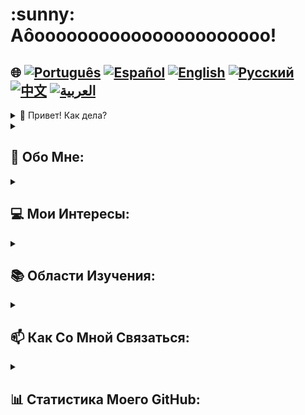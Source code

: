 <h1>:sunny: Аôoooooooooooooooooooooo! </h1>

## 🌐 [![Português](https://img.shields.io/badge/Português-green)](https://github.com/SamuelRocha91/SamuelRocha91/blob/main/README.md) [![Español](https://img.shields.io/badge/Español-yellow)](https://github.com/SamuelRocha91/SamuelRocha91/blob/main/README_SP.MD) [![English](https://img.shields.io/badge/English-blue)](https://github.com/SamuelRocha91/SamuelRocha91/blob/main/README_EN.MD) [![Русский](https://img.shields.io/badge/Русский-lightgrey)](https://github.com/SamuelRocha91/SamuelRocha91/blob/main/README_язык.md) [![中文](https://img.shields.io/badge/中文-red)](https://github.com/SamuelRocha91/SamuelRocha91/blob/main/README_华语.md) [![العربية](https://img.shields.io/badge/العربية-orange)](https://github.com/SamuelRocha91/SamuelRocha91/blob/main/README_ar.md)

<details>

<summary>👋 Привет! Как дела?</summary>

<div>
  <p>Чем могу помочь? 🥰</p>
  <p>Как насчет того, чтобы заглянуть в наше меню? 🧾</p>
    
#### 🍽️ [Проект Kotlin Virtual Menu](https://github.com/SamuelRocha91/kotlinVirtualMenu/blob/main/README_ru.md)

**Голодны или хотите порадовать кого-то вкусным блюдом? Почему бы не выучить парочку рецептов в нашем приложении! 🍽️😋**

#### 👨‍🍳 [React Recipes App](https://github.com/SamuelRocha91/ProjectRecipesApp/blob/main/README_ru.md)

</div>

<p>Если ваша задача - управлять вашей фермой, вы попали по адресу! 🎯</p>

#### 🌾 [Проект Java Agrix - Управление Фермой](https://github.com/SamuelRocha91/Agrix/blob/main/README_ru.md) 

<p>В конце концов, откуда бы взялась еда без тех, кто ее производит? 🤔👀</p>

<p>Используйте WeatherApp📱, чтобы следить за погодными условиями на ваших землях</p>
  
#### 🌦️ [Проект Kotlin Weather Tracking](https://github.com/SamuelRocha91/kotlinWeatherApp/blob/main/README_ru.md) 

<p>Управляйте расходом воды и газа с помощью ИИ 🤖</p>

#### 🛢️💧 [Проект React по измерению потребления](https://github.com/SamuelRocha91/precisionReactApplication/blob/main/README_ru.md)

<p>Но поистине говорю вам: приложений для еды никогда не бывает много. 🤪🚀🤷 </p>
<p>Давайте вместе решим проблемы сбыта продовольствия! 💯🥗</p>


#### 📦 [Бэкенд - Ruby On Rails](https://github.com/SamuelRocha91/delivery_back/blob/main/README_ru.md)
#### 👨‍💻 [Фронтенд - Vue.js & TypeScript (Потребитель)](https://github.com/SamuelRocha91/consumy/blob/main/README_ru.md)
#### 👨‍💻 [Фронтенд - Vue.js & TypeScript (Продавец)](https://github.com/SamuelRocha91/seller_application/blob/main/README_ru.md)
</details>
<details>

<summary><h2>🧑 Обо Мне:</h2></summary>
<p>Самуэл Роша, из Баии🇧🇷, родом из Сальвадора⚫🔴, веб-разработчик.</p>

[![Full-Stack Web Development Course](https://img.shields.io/badge/-Certified_Web_Developer-blue?style=flat&logo=google-chrome&logoColor=white)](https://www.credential.net/ad5e0984-fa07-41b0-a50b-51cb25fd0010#gs.ffccza)
[![Certified Java Developer](https://img.shields.io/badge/-Certified_Java_Developer-red?style=flat&logo=java&logoColor=white)](https://www.credential.net/b0eedfe8-4280-4cc4-b832-49f1d9426664#gs.ffcj0a)
[![JavaScript Algorithms and Data Structures](https://img.shields.io/badge/-JavaScript_Algorithms_and_Data_Structures-yellow?style=flat&logo=javascript&logoColor=white)](https://www.freecodecamp.org/certification/Sam_sr91/javascript-algorithms-and-data-structures)
</details>

<details>

<summary><h2>💻 Мои Интересы:</h2></summary>
<p>Открыт для обмена опытом, создания новых проектов, получения предложений по работе и обретения новых друзей</p>
</details>

<details>

<summary><h2>📚 Области Изучения:</h2></summary>

### 🖥️ Front-End: 
<a href="https://vuejs.org/" target="_blank"><img src="https://img.shields.io/badge/Vue.js-%2335495e.svg?style=flat&logo=vue-dot-js&logoColor=%234FC08D" alt="Vue.js" /></a> 
<a href="https://reactjs.org/" target="_blank"><img src="https://img.shields.io/badge/React-%2320232a.svg?style=flat&logo=react&logoColor=%2361DAFB" alt="React" /></a>

### 📡 Back-End:
<a href="https://nodejs.org/" target="_blank"><img src="https://img.shields.io/badge/Node.js-43853D?style=flat&logo=node-dot-js&logoColor=white" alt="Node.js" /></a>
<a href="https://spring.io/" target="_blank"><img src="https://img.shields.io/badge/Spring-%236DB33F.svg?style=flat&logo=spring&logoColor=white" alt="Spring" /></a>
<a href="https://rubyonrails.org/" target="_blank"><img src="https://img.shields.io/badge/Ruby_on_Rails-%23CC0000.svg?style=flat&logo=ruby-on-rails&logoColor=white" alt="Ruby on Rails" /></a>

### 📖 Языки программирования:
<a href="https://www.java.com/" target="_blank"><img src="https://img.shields.io/badge/Java-%23ED8B00.svg?style=flat&logo=java&logoColor=white" alt="Java" /></a>
<a href="https://developer.mozilla.org/en-US/docs/Web/JavaScript" target="_blank"><img src="https://img.shields.io/badge/JavaScript-%23323330.svg?style=flat&logo=javascript&logoColor=%23F7DF1E" alt="JavaScript" /></a>
<a href="https://www.typescriptlang.org/" target="_blank"><img src="https://img.shields.io/badge/TypeScript-%23007ACC.svg?style=flat&logo=typescript&logoColor=white" alt="TypeScript" /></a>
<a href="https://kotlinlang.org/" target="_blank"><img src="https://img.shields.io/badge/Kotlin-%230095D5.svg?style=flat&logo=kotlin&logoColor=white" alt="Kotlin" /></a>

### 💡 Другие технологии:
<a href="https://www.docker.com/" target="_blank"><img src="https://img.shields.io/badge/Docker-%230db7ed.svg?style=flat&logo=docker&logoColor=white" alt="Docker" /></a>
<a href="https://www.mysql.com/" target="_blank"><img src="https://img.shields.io/badge/MySQL-%2300f.svg?style=flat&logo=mysql&logoColor=white" alt="MySQL" /></a>
<a href="https://expressjs.com/" target="_blank"><img src="https://img.shields.io/badge/Express.js-%23404d59.svg?style=flat&logo=express&logoColor=%2361DAFB" alt="Express.js" /></a>
<a href="https://redux.js.org/" target="_blank"><img src="https://img.shields.io/badge/Redux-%23764ABC.svg?style=flat&logo=redux&logoColor=white" alt="Redux" /></a>
<a href="https://jestjs.io/" target="_blank"><img src="https://img.shields.io/badge/Jest-%23C21325.svg?style=flat&logo=jest&logoColor=white" alt="Jest" /></a>
<a href="https://junit.org/junit5/" target="_blank"><img src="https://img.shields.io/badge/JUnit-%2325A162.svg?style=flat&logo=junit5&logoColor=white" alt="JUnit" /></a>
<a href="https://swagger.io/" target="_blank"><img src="https://img.shields.io/badge/Swagger-%2385EA2D.svg?style=flat&logo=swagger&logoColor=black" alt="Swagger" /></a>
</details>

<details>

<hr/>
<summary><h2>📫 Как Со Мной Связаться:</h2></summary>

[![LinkedIn](https://img.shields.io/badge/LinkedIn-%230077B5.svg?logo=linkedin&logoColor=white)](https://www.linkedin.com/in/samuel-rocha-88278224a/)
[![WhatsApp](https://img.shields.io/badge/WhatsApp-%25D366.svg?logo=whatsapp&logoColor=white)](https://wa.me/71992594946)
[![Email](https://img.shields.io/badge/Email-D14836?logo=gmail&logoColor=white)](mailto:samuel_sr@hotmail.com.br)
[![Discord](https://img.shields.io/badge/Discord-%237289DA.svg?logo=discord&logoColor=white)](https://discordapp.com/users/samuelrocha91#1543)
[![HackerRank](https://img.shields.io/badge/HackerRank-%232EC866.svg?logo=HackerRank&logoColor=white)](https://www.hackerrank.com/profile/samuel_sr)
</details>

<details>

<summary><h2>📊 Статистика Моего GitHub:</h2></summary>

[![SamuelRocha91 GitHub stats](https://github-readme-stats.vercel.app/api?username=SamuelRocha91)](https://github.com/SamuelRocha91/github-readme-stats)
![Top Langs](https://github-readme-stats.vercel.app/api/top-langs/?username=SamuelRocha91&langs_count=8&layout=compact)

![](https://api.visitorbadge.io/api/VisitorHit?user=SamuelRocha91&repo=SamuelRocha91-visitors-badge&countColor=%237B1E7A)
</details>
